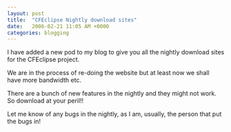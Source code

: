 ```yaml
---
layout: post
title:  "CFEclipse Nightly download sites"
date:   2006-02-21 11:05 AM +0000
categories: blogging
---
```

<p>I have added a new pod to my blog to give you all the nightly download sites for the CFEclipse project. </p>
<p>We are in the process of re-doing the website but at least now we shall have more bandwidth etc.</p>
<p>There are a bunch of new features in the nightly and they might not work. So download at your peril!! </p>
<p>Let me know of any bugs in the nightly, as I am, usually, the person that put the bugs in!<br /></p>
